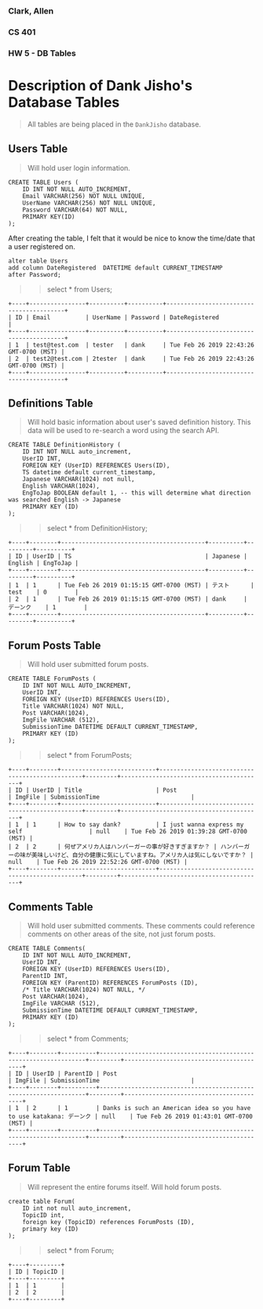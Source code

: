 ### Clark, Allen
### CS 401
### HW 5 - DB Tables

# Description of Dank Jisho's Database Tables
> All tables are being placed in the `DankJisho` database.

## Users Table
> Will hold user login information.

    CREATE TABLE Users (
        ID INT NOT NULL AUTO_INCREMENT,
        Email VARCHAR(256) NOT NULL UNIQUE,
        UserName VARCHAR(256) NOT NULL UNIQUE,
        Password VARCHAR(64) NOT NULL,
        PRIMARY KEY(ID)
    );
 
After creating the table, I felt that it would be nice to know the time/date that a user registered on.

    alter table Users 
    add column DateRegistered  DATETIME default CURRENT_TIMESTAMP 
    after Password;
 
 >> select * from Users;

    +----+----------------+----------+----------+-----------------------------------------+
    | ID | Email          | UserName | Password | DateRegistered                          | 
    +----+----------------+----------+----------+-----------------------------------------+
    | 1  | test@test.com  | tester   | dank     | Tue Feb 26 2019 22:43:26 GMT-0700 (MST) | 
    | 2  | test2@test.com | 2tester  | dank     | Tue Feb 26 2019 22:43:26 GMT-0700 (MST) | 
    +----+----------------+----------+----------+-----------------------------------------+
 
 
## Definitions Table
> Will hold basic information about user's saved definition history. This data will be used to re-search a word using the search API. 


    CREATE TABLE DefinitionHistory (
        ID INT NOT NULL auto_increment,
        UserID INT,
        FOREIGN KEY (UserID) REFERENCES Users(ID),
        TS datetime default current_timestamp,
        Japanese VARCHAR(1024) not null,
        English VARCHAR(1024),
        EngToJap BOOLEAN default 1, -- this will determine what direction was searched English -> Japanese
        PRIMARY KEY (ID)
    );

>> select * from DefinitionHistory;
    
    +----+--------+-----------------------------------------+----------+---------+----------+
    | ID | UserID | TS                                      | Japanese | English | EngToJap | 
    +----+--------+-----------------------------------------+----------+---------+----------+
    | 1  | 1      | Tue Feb 26 2019 01:15:15 GMT-0700 (MST) | テスト      | test    | 0        | 
    | 2  | 1      | Tue Feb 26 2019 01:15:15 GMT-0700 (MST) | dank     | デーンク    | 1        | 
    +----+--------+-----------------------------------------+----------+---------+----------+

## Forum Posts Table

> Will hold user submitted forum posts. 

    CREATE TABLE ForumPosts (
        ID INT NOT NULL AUTO_INCREMENT,
        UserID INT,
        FOREIGN KEY (UserID) REFERENCES Users(ID),
        Title VARCHAR(1024) NOT NULL,
        Post VARCHAR(1024),
        ImgFile VARCHAR (512),
        SubmissionTime DATETIME DEFAULT CURRENT_TIMESTAMP,
        PRIMARY KEY (ID)
    );

>> select * from ForumPosts;

    +----+--------+---------------------------+------------------------------------------------+---------+-----------------------------------------+
    | ID | UserID | Title                     | Post                                           | ImgFile | SubmissionTime                          | 
    +----+--------+---------------------------+------------------------------------------------+---------+-----------------------------------------+
    | 1  | 1      | How to say dank?          | I just wanna express my self                   | null    | Tue Feb 26 2019 01:39:28 GMT-0700 (MST) | 
    | 2  | 2      | 何ぜアメリカ人はハンバーガーの事が好きすぎますか？ | ハンバーガーの味が美味しいけど、自分の健康に気にしていますね。アメリカ人は気にしないですか？ | null    | Tue Feb 26 2019 22:52:26 GMT-0700 (MST) | 
    +----+--------+---------------------------+------------------------------------------------+---------+-----------------------------------------+

## Comments Table
> Will hold user submitted comments. These comments could reference comments on other areas of the site, not just forum posts.

    CREATE TABLE Comments(
        ID INT NOT NULL AUTO_INCREMENT,
        UserID INT,
        FOREIGN KEY (UserID) REFERENCES Users(ID),
        ParentID INT,
        FOREIGN KEY (ParentID) REFERENCES ForumPosts (ID),
        /* Title VARCHAR(1024) NOT NULL, */
        Post VARCHAR(1024),
        ImgFile VARCHAR (512),
        SubmissionTime DATETIME DEFAULT CURRENT_TIMESTAMP,
        PRIMARY KEY (ID)
    );

>> select * from Comments;

    +----+--------+----------+------------------------------------------------------------------+---------+-----------------------------------------+
    | ID | UserID | ParentID | Post                                                             | ImgFile | SubmissionTime                          | 
    +----+--------+----------+------------------------------------------------------------------+---------+-----------------------------------------+
    | 1  | 2      | 1        | Danks is such an American idea so you have to use katakana: デーンク | null    | Tue Feb 26 2019 01:43:01 GMT-0700 (MST) | 
    +----+--------+----------+------------------------------------------------------------------+---------+-----------------------------------------+

## Forum Table
> Will represent the entire forums itself. Will hold forum posts.

    create table Forum(
        ID int not null auto_increment,
        TopicID int,
        foreign key (TopicID) references ForumPosts (ID),
        primary key (ID)
    );

>> select * from Forum;

    +----+---------+
    | ID | TopicID | 
    +----+---------+
    | 1  | 1       | 
    | 2  | 2       | 
    +----+---------+